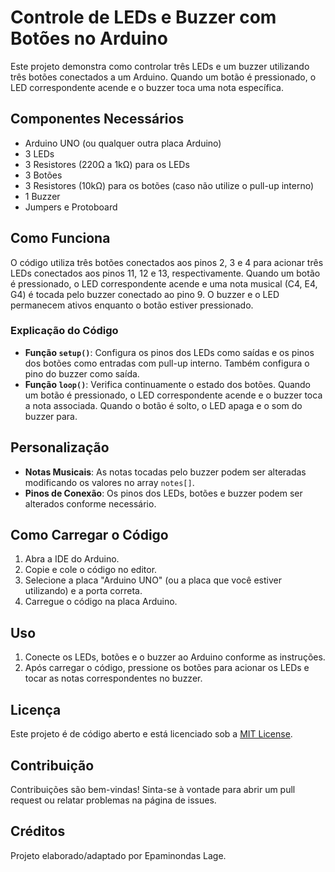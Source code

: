 # Controle de LEDs e Buzzer com Botões no Arduino

Este projeto demonstra como controlar três LEDs e um buzzer utilizando três botões conectados a um Arduino. Quando um botão é pressionado, o LED correspondente acende e o buzzer toca uma nota específica.

## Componentes Necessários

- Arduino UNO (ou qualquer outra placa Arduino)
- 3 LEDs
- 3 Resistores (220Ω a 1kΩ) para os LEDs
- 3 Botões
- 3 Resistores (10kΩ) para os botões (caso não utilize o pull-up interno)
- 1 Buzzer
- Jumpers e Protoboard

## Como Funciona

O código utiliza três botões conectados aos pinos 2, 3 e 4 para acionar três LEDs conectados aos pinos 11, 12 e 13, respectivamente. Quando um botão é pressionado, o LED correspondente acende e uma nota musical (C4, E4, G4) é tocada pelo buzzer conectado ao pino 9. O buzzer e o LED permanecem ativos enquanto o botão estiver pressionado.

### Explicação do Código

- **Função `setup()`**: Configura os pinos dos LEDs como saídas e os pinos dos botões como entradas com pull-up interno. Também configura o pino do buzzer como saída.
- **Função `loop()`**: Verifica continuamente o estado dos botões. Quando um botão é pressionado, o LED correspondente acende e o buzzer toca a nota associada. Quando o botão é solto, o LED apaga e o som do buzzer para.

## Personalização

- **Notas Musicais**: As notas tocadas pelo buzzer podem ser alteradas modificando os valores no array `notes[]`.
- **Pinos de Conexão**: Os pinos dos LEDs, botões e buzzer podem ser alterados conforme necessário.

## Como Carregar o Código

1. Abra a IDE do Arduino.
2. Copie e cole o código no editor.
3. Selecione a placa "Arduino UNO" (ou a placa que você estiver utilizando) e a porta correta.
4. Carregue o código na placa Arduino.

## Uso

1. Conecte os LEDs, botões e o buzzer ao Arduino conforme as instruções.
2. Após carregar o código, pressione os botões para acionar os LEDs e tocar as notas correspondentes no buzzer.

## Licença

Este projeto é de código aberto e está licenciado sob a [MIT License](LICENSE).

## Contribuição

Contribuições são bem-vindas! Sinta-se à vontade para abrir um pull request ou relatar problemas na página de issues.

## Créditos

Projeto elaborado/adaptado por Epaminondas Lage.
